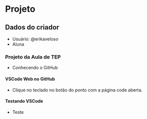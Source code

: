 # Projeto

## Dados do criador
- Usuário: @erikaveloso
- Aluna

### Projeto da Aula de TEP
- Conhecendo o GitHub

#### VSCode Web no GitHub
- Clique no teclado no botão do ponto com a página code aberta.

#### Testando VSCode
- Teste
